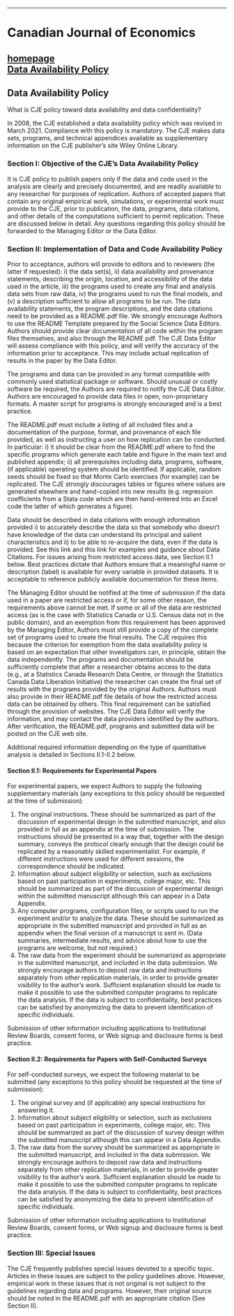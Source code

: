 -------------
# Canadian Journal of Economics

[homepage](https://onlinelibrary.wiley.com/journal/15405982)<br/>
[Data Availability Policy](https://www.economics.ca/cpages/cje-journal-policies)
-------------

## Data Availability Policy
What is CJE policy toward data availability and data confidentiality?<br/>

In 2008, the CJE established a data availability policy which was revised in March 2021. Compliance with this policy is mandatory. The CJE makes data sets, programs, and technical appendices available as supplementary information on the CJE publisher’s site Wiley Online Library.
 
### Section I: Objective of the CJE’s Data Availability Policy

It is CJE policy to publish papers only if the data and code used in the analysis are clearly and precisely documented, and are readily available to any researcher for purposes of replication. Authors of accepted papers that contain any original empirical work, simulations, or experimental work must provide to the CJE, prior to publication, the data, programs, data citations, and other details of the computations sufficient to permit replication. These are discussed below in detail. Any questions regarding this policy should be forwarded to the Managing Editor or the Data Editor.
 
### Section II: Implementation of Data and Code Availability Policy

Prior to acceptance, authors will provide to editors and to reviewers (the latter if requested): i) the data set(s), ii) data availability and provenance statements, describing the origin, location, and accessibility of the data used in the article, iii) the programs used to create any final and analysis data sets from raw data, iv) the programs used to run the final models, and (v) a description sufficient to allow all programs to be run. The data availability statements, the program descriptions, and the data citations need to be provided as a README.pdf file. We strongly encourage Authors to use the README Template prepared by the Social Science Data Editors. Authors should provide clear documentation of all code within the program files themselves, and also through the README pdf. The CJE Data Editor will assess compliance with this policy, and will verify the accuracy of the information prior to acceptance. This may include actual replication of results in the paper by the Data Editor. 

The programs and data can be provided in any format compatible with commonly used statistical package or software. Should unusual or costly software be required, the Authors are required to notify the CJE Data Editor. Authors are encouraged to provide data files in open, non-proprietary formats. A master script for programs is strongly encouraged and is a best practice.

The README.pdf must include a listing of all included files and a documentation of the purpose, format, and provenance of each file provided, as well as instructing a user on how replication can be conducted. In particular: i) it should be clear from the README.pdf where to find the specific programs which generate each table and figure in the main text and published appendix; ii) all prerequisites including data, programs, software, (if applicable) operating system should be identified. If applicable, random seeds should be fixed so that Monte Carlo exercises (for example) can be replicated. The CJE strongly discourages tables or figures where values are generated elsewhere and hand-copied into new results (e.g. regression coefficients from a Stata code which are then hand-entered into an Excel code the latter of which generates a figure).

Data should be described in data citations with enough information provided i) to accurately describe the data so that somebody who doesn’t have knowledge of the data can understand its principal and salient characteristics and ii) to be able to re-acquire the data, even if the data is provided. See this link and this link for examples and guidance about Data Citations. For issues arising from restricted access data, see Section II.1 below. Best practices dictate that Authors ensure that a meaningful name or description (label) is available for every variable in provided datasets. It is acceptable to reference publicly available documentation for these items.

The Managing Editor should be notified at the time of submission if the data used in a paper are restricted access or if, for some other reason, the requirements above cannot be met. If some or all of the data are restricted access (as is the case with Statistics Canada or U.S. Census data not in the public domain), and an exemption from this requirement has been approved by the Managing Editor, Authors must still provide a copy of the complete set of programs used to create the final results. The CJE requires this because the criterion for exemption from the data availability policy is based on an expectation that other investigators can, in principle, obtain the data independently. The programs and documentation should be sufficiently complete that after a researcher obtains access to the data (e.g., at a Statistics Canada Research Data Centre, or through the Statistics Canada Data Liberation Initiative) the researcher can create the final set of results with the programs provided by the original Authors. Authors must also provide in their README.pdf file details of how the restricted access data can be obtained by others. This final requirement can be satisfied through the provision of websites. The CJE Data Editor will verify the information, and may contact the data providers identified by the authors. After verification, the README.pdf, programs and submitted data will be posted on the CJE web site.

Additional required information depending on the type of quantitative analysis is detailed in Sections II.1-II.2 below.
 

#### Section II.1: Requirements for Experimental Papers

For experimental papers, we expect Authors to supply the following supplementary materials (any exceptions to this policy should be requested at the time of submission):

1. The original instructions. These should be summarized as part of the discussion of experimental design in the submitted manuscript, and also provided in full as an appendix at the time of submission. The instructions should be presented in a way that, together with the design summary, conveys the protocol clearly enough that the design could be replicated by a reasonably skilled experimentalist. For example, if different instructions were used for different sessions, the correspondence should be indicated.
2. Information about subject eligibility or selection, such as exclusions based on past participation in experiments, college major, etc. This should be summarized as part of the discussion of experimental design within the submitted manuscript although this can appear in a Data Appendix. 
3. Any computer programs, configuration files, or scripts used to run the experiment and/or to analyze the data. These should be summarized as appropriate in the submitted manuscript and provided in full as an appendix when the final version of a manuscript is sent in. (Data summaries, intermediate results, and advice about how to use the programs are welcome, but not required.)
4. The raw data from the experiment should be summarized as appropriate in the submitted manuscript, and included in the data submission. We strongly encourage authors to deposit raw data and instructions separately from other replication materials, in order to provide greater visibility to the author’s work. Sufficient explanation should be made to make it possible to use the submitted computer programs to replicate the data analysis. If the data is subject to confidentiality, best practices can be satisfied by anonymizing the data to prevent identification of specific individuals.

Submission of other information including applications to Institutional Review Boards, consent forms, or Web signup and disclosure forms is best practice.
 

#### Section II.2: Requirements for Papers with Self-Conducted Surveys

For self-conducted surveys, we expect the following material to be submitted (any exceptions to this policy should be requested at the time of submission):

1. The original survey and (if applicable) any special instructions for answering it. 
2. Information about subject eligibility or selection, such as exclusions based on past participation in experiments, college major, etc. This should be summarized as part of the discussion of survey design within the submitted manuscript although this can appear in a Data Appendix.
3. The raw data from the survey should be summarized as appropriate in the submitted manuscript, and included in the data submission. We strongly encourage authors to deposit raw data and instructions separately from other replication materials, in order to provide greater visibility to the author’s work. Sufficient explanation should be made to make it possible to use the submitted computer programs to replicate the data analysis. If the data is subject to confidentiality, best practices can be satisfied by anonymizing the data to prevent identification of specific individuals.

Submission of other information including applications to Institutional Review Boards, consent forms, or Web signup and disclosure forms is best practice. 
 
### Section III: Special Issues

The CJE frequently publishes special issues devoted to a specific topic. Articles in these issues are subject to the policy guidelines above. However, empirical work in these issues that is not original is not subject to the guidelines regarding data and programs. However, their original source should be noted in the README.pdf with an appropriate citation (See Section II).

